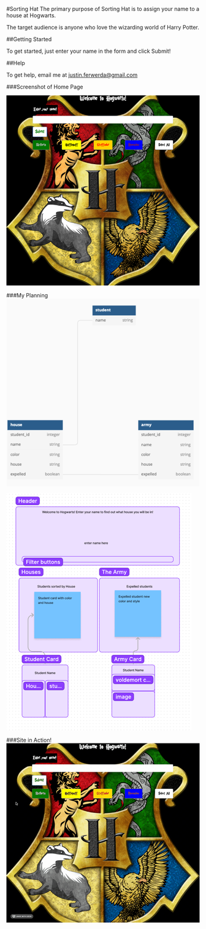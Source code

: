 #Sorting Hat
  The primary purpose of Sorting Hat is to assign your name to a house at Hogwarts. 

  The target audience is anyone who love the wizarding world of Harry Potter.

##Getting Started

  To get started, just enter your name in the form and click Submit!

##Help

  To get help, email me at justin.ferwerda@gmail.com

###Screenshot of Home Page

![alt text](assets/images/Screen%20Shot%202022-05-03%20at%208.06.13%20PM.png)

###My Planning
![alt text](assets/images/Screen%20Shot%202022-05-03%20at%208.12.29%20PM.png)

![alt text](assets/images/Screen%20Shot%202022-05-03%20at%208.13.38%20PM.png)

###Site in Action!
![alt text](assets/images/2022-05-03%2020.19.22.gif)
